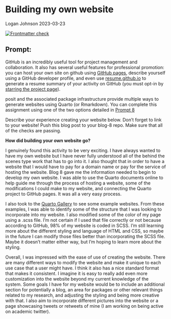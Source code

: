 Building my own website
================
Logan Johnson
2023-03-23

<!-- README.md is generated from README.Rmd. Please edit that file -->
<!-- badges: start -->

[![Frontmatter
check](../../actions/workflows/check-yaml.yaml/badge.svg)](../../actions/workflows/check-yaml.yaml)
<!-- badges: end -->

## Prompt:

GitHub is an incredibly useful tool for project management and
collaboration. It also has several useful features for professional
promotion: you can host your own site on github using [GitHub
pages](https://pages.github.com/), describe yourself using a GitHub
developer profile, and even use
[resume.github.io](http://resume.github.io/) to generate a resume
summary of your activity on GitHub (you must opt-in by [starring the
project page](https://github.com/resume/resume.github.com)).

posit and the associated package infrastructure provide multiple ways to
generate websites using Quarto (or Rmarkdown). You can complete this
assignment using one of the two options detailed in [Prompt
8](https://stat585-at-isu.github.io/blog-2023/Prompts/Blog-8/Prompt.html)

Describe your experience creating your website below. Don’t forget to
link to your website! Push this blog post to your blog-8 repo. Make sure
that all of the checks are passing.

**How did building your own website go?**

I genuinely found this activity to be very exciting. I have always
wanted to have my own website but I have never fully understood all of
the behind the scenes type work that has to go into it. I also thought
that in order to have a website that I would have to pay for a domain
name or pay for the service of hosting the website. Blog 8 gave me the
information needed to begin to develop my own website. I was able to use
the Quarto documents online to help guide me through the process of
hosting a website, some of the modifications I could make to my website,
and connecting the Quarto project to GitHub pages. It was all a very
easy process.

I also took to the [Quarto
Gallery](https://quarto.org/docs/gallery/#websites) to see some example
websites. From these examples, I was able to identify some of the
structure that I was looking to incorporate into my website. I also
modified some of the color of my page using a .scss file. I’m not
certain if I used that file correctly or not because according to
GitHub, 98% of my website is coded in SCSS. I’m still learning more
about the different styling and language of HTML and CSS, so maybe in
the future I can modify those files better than incorporating the SCSS
file. Maybe it doesn’t matter either way, but I’m hoping to learn more
about the styling.

Overall, I was impressed with the ease of use of creating the website.
There are many different ways to modify the website and make it unique
to each use case that a user might have. I think it also has a nice
standard format that makes it consistent. I imagine it is easy to really
add even more customization into the website beyond my current knowledge
of the system. Some goals I have for my website would be to include an
additional section for potentially a blog, an area for packages or other
relevant things related to my research, and adjusting the styling and
being more creative with that. I also aim to incorporate different
pictures into the website or a page showcasing tweets or retweets of
mine (I am working on being active on academic twitter).
